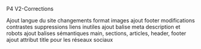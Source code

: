 P4 V2-Corrections

Ajout langue du site
changements format images
ajout footer
modifications contrastes
suppressions liens inutiles
ajout balise meta description et robots
ajout balises sémantiques main, sections, articles, header, footer
ajout attribut title pour les réseaux sociaux